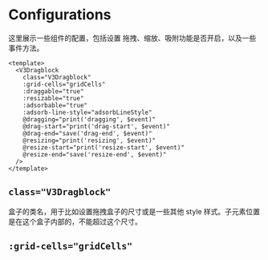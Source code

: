 # Configurations

这里展示一些组件的配置，包括设置 拖拽、缩放、吸附功能是否开启，以及一些事件方法。

```vue
<template>
  <V3Dragblock
    class="V3Dragblock"
    :grid-cells="gridCells"
    :draggable="true"
    :resizable="true"
    :adsorbable="true"
    :adsorb-line-style="adsorbLineStyle"
    @dragging="print('dragging', $event)"
    @drag-start="print('drag-start', $event)"
    @drag-end="save('drag-end', $event)"
    @resizing="print('resizing', $event)"
    @resize-start="print('resize-start', $event)"
    @resize-end="save('resize-end', $event)"
  />
</template>
```

## `class="V3Dragblock"`

盒子的类名，用于比如设置拖拽盒子的尺寸或是一些其他 style 样式。子元素位置是在这个盒子内部的，不能超过这个尺寸。

## `:grid-cells="gridCells"`
